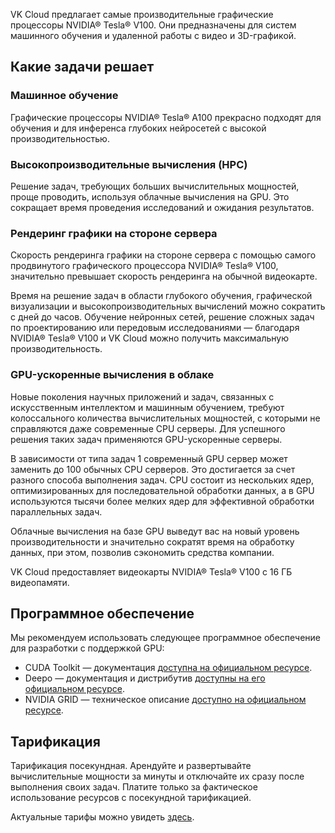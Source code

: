 VK Cloud предлагает самые производительные графические процессоры NVIDIA® Tesla® V100. Они предназначены для систем машинного обучения и удаленной работы с видео и 3D-графикой.

## Какие задачи решает

### Машинное обучение

Графические процессоры NVIDIA® Tesla® A100 прекрасно подходят для обучения и для инференса глубоких нейросетей с высокой производительностью.

### Высокопроизводительные вычисления (HPC)

Решение задач, требующих больших вычислительных мощностей, проще проводить, используя облачные вычисления на GPU. Это сокращает время проведения исследований и ожидания результатов.

### Рендеринг графики на стороне сервера

Скорость рендеринга графики на стороне сервера с помощью самого продвинутого графического процессора NVIDIA® Tesla® V100, значительно превышает скорость рендеринга на обычной видеокарте.

Время на решение задач в области глубокого обучения, графической визуализации и высокопроизводительных вычислений можно сократить с дней до часов. Обучение нейронных сетей, решение сложных задач по проектированию или передовым исследованиями — благодаря NVIDIA® Tesla® V100 и VK Cloud можно получить максимальную производительность.

### GPU-ускоренные вычисления в облаке

Новые поколения научных приложений и задач, связанных с искусственным интеллектом и машинным обучением, требуют колоссального количества вычислительных мощностей, с которыми не справляются даже современные CPU серверы. Для успешного решения таких задач применяются GPU-ускоренные серверы.

В зависимости от типа задач 1 современный GPU сервер может заменить до 100 обычных CPU серверов. Это достигается за счет разного способа выполнения задач. CPU состоит из нескольких ядер, оптимизированных для последовательной обработки данных, а в GPU используются тысячи более мелких ядер для эффективной обработки параллельных задач.

Облачные вычисления на базе GPU выведут вас на новый уровень производительности и значительно сократят время на обработку данных, при этом, позволив сэкономить средства компании.

VK Cloud предоставляет видеокарты NVIDIA® Tesla® V100 с 16 ГБ видеопамяти.

## Программное обеспечение

Мы рекомендуем использовать следующее программное обеспечение для разработки с поддержкой GPU:

- CUDA Toolkit — документация [доступна на официальном ресурсе](https://developer.nvidia.com/cuda-toolkit).
- Deepo — документация и дистрибутив [доступны на его официальном ресурсе](https://github.com/ufoym/deepo).
- NVIDIA GRID — техническое описание [доступно на официальном ресурсе](https://www.nvidia.com/ru-ru/design-visualization/technologies/grid-technology/).

## Тарификация

Тарификация посекундная. Арендуйте и развертывайте вычислительные мощности за минуты и отключайте их сразу после выполнения своих задач. Платите только за фактическое использование ресурсов с посекундной тарификацией.

Актуальные тарифы можно увидеть [здесь](https://mcs.mail.ru/cloud-gpu/).
